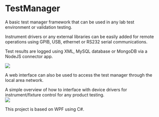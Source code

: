 # TestManager

A basic test manager framework that can be used in any lab test environment or validation testing.

Instrument drivers or any external libraries can be easily added for remote operations using GPIB, USB, ethernet or RS232 serial communications.

Test results are logged using XML, MySQL database or MongoDB via a NodeJS connector app.

![](https://github.com/EdoLabWorks/xedo-imgs/blob/master/TestManager.png)

A web interface can also be used to access the test manager through the local area network. 

A simple overview of how to interface with device drivers for instrument/fixture control for any product testing.  
![](https://github.com/EdoLabWorks/xedo-imgs/blob/master/TestSystemOverview.png)

This project is based on WPF using C#.
